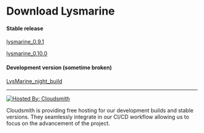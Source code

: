 
# Download Lysmarine


#### Stable release

[lysmarine_0.9.1](https://cloudsmith.io/~lysmarineos/repos/release/packages/#) 

[lysmarine_0.10.0](https://cloudsmith.io/~lysmarineos/repos/release/packages/#)

#### Development version (sometime broken)

[LysMarine_night_build](https://cloudsmith.io/~lysmarineos/repos/dev/packages/#)			      
	
 
<hr>

[![Hosted By: Cloudsmith](https://img.shields.io/badge/OSS%20hosting%20by-cloudsmith-blue?logo=cloudsmith&style=for-the-badge)](https://cloudsmith.com)

Cloudsmith is providing free hosting for our development builds and stable versions. They seamlessly integrate in our CI/CD workflow allowing us to focus on the advancement of the project.  